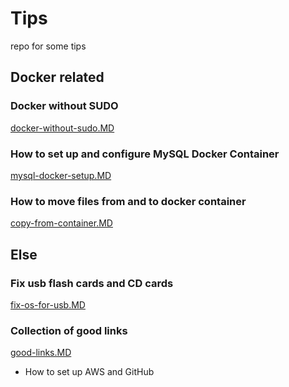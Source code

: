# Tips
repo  for some tips <br/>

## Docker related
### Docker without SUDO
[docker-without-sudo.MD](docker-without-sudo.MD)

### How to set up and configure MySQL Docker Container 
[mysql-docker-setup.MD](mysql-docker-setup.MD)

### How to move files from and to docker container 
[copy-from-container.MD](copy-from-container.MD)


## Else
### Fix usb flash cards and CD cards
[fix-os-for-usb.MD](fix-os-for-usb.MD) 

### Collection of good links
[good-links.MD](good-links.MD)
- How to set up AWS and GitHub


